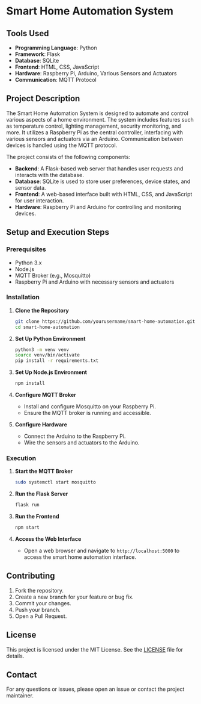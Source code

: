 # Smart Home Automation System

## Tools Used
- **Programming Language**: Python
- **Framework**: Flask
- **Database**: SQLite
- **Frontend**: HTML, CSS, JavaScript
- **Hardware**: Raspberry Pi, Arduino, Various Sensors and Actuators
- **Communication**: MQTT Protocol

## Project Description

The Smart Home Automation System is designed to automate and control various aspects of a home environment. The system includes features such as temperature control, lighting management, security monitoring, and more. It utilizes a Raspberry Pi as the central controller, interfacing with various sensors and actuators via an Arduino. Communication between devices is handled using the MQTT protocol.

The project consists of the following components:
- **Backend**: A Flask-based web server that handles user requests and interacts with the database.
- **Database**: SQLite is used to store user preferences, device states, and sensor data.
- **Frontend**: A web-based interface built with HTML, CSS, and JavaScript for user interaction.
- **Hardware**: Raspberry Pi and Arduino for controlling and monitoring devices.

## Setup and Execution Steps

### Prerequisites
- Python 3.x
- Node.js
- MQTT Broker (e.g., Mosquitto)
- Raspberry Pi and Arduino with necessary sensors and actuators

### Installation

1. **Clone the Repository**
   ```sh
   git clone https://github.com/yourusername/smart-home-automation.git
   cd smart-home-automation
   ```

2. **Set Up Python Environment**
   ```sh
   python3 -m venv venv
   source venv/bin/activate
   pip install -r requirements.txt
   ```

3. **Set Up Node.js Environment**
   ```sh
   npm install
   ```

4. **Configure MQTT Broker**
   - Install and configure Mosquitto on your Raspberry Pi.
   - Ensure the MQTT broker is running and accessible.

5. **Configure Hardware**
   - Connect the Arduino to the Raspberry Pi.
   - Wire the sensors and actuators to the Arduino.

### Execution

1. **Start the MQTT Broker**
   ```sh
   sudo systemctl start mosquitto
   ```

2. **Run the Flask Server**
   ```sh
   flask run
   ```

3. **Run the Frontend**
   ```sh
   npm start
   ```

4. **Access the Web Interface**
   - Open a web browser and navigate to `http://localhost:5000` to access the smart home automation interface.

## Contributing

1. Fork the repository.
2. Create a new branch for your feature or bug fix.
3. Commit your changes.
4. Push your branch.
5. Open a Pull Request.

## License

This project is licensed under the MIT License. See the [LICENSE](LICENSE) file for details.

## Contact

For any questions or issues, please open an issue or contact the project maintainer.